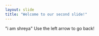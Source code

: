 ```yaml
---
layout: slide
title: "Welcome to our second slide!"
---
```

"i am shreya"
Use the left arrow to go back!
